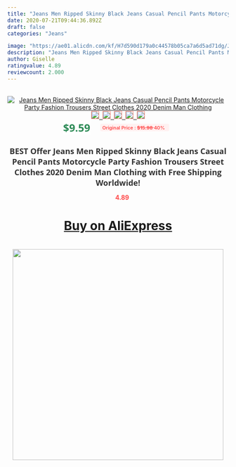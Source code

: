 ```yaml
---
title: "Jeans Men Ripped Skinny Black Jeans Casual Pencil Pants Motorcycle Party Fashion Trousers Street Clothes 2020 Denim Man Clothing"
date: 2020-07-21T09:44:36.892Z
draft: false
categories: "Jeans"

image: "https://ae01.alicdn.com/kf/H7d590d179a0c44578b05ca7a6d5ad71dg/Jeans-Men-Ripped-Skinny-Black-Jeans-Casual-Pencil-Pants-Motorcycle-Party-Fashion-Trousers-Street-Clothes-2020.jpg"
description: "Jeans Men Ripped Skinny Black Jeans Casual Pencil Pants Motorcycle Party Fashion Trousers Street Clothes 2020 Denim Man Clothing"
author: Giselle
ratingvalue: 4.89
reviewcount: 2.000
---
```

<br>
<div style="text-align: center;">
<a href="https://s.click.aliexpress.com/e/_AdQN65" target="_blank" rel="nofollow noopener noreferrer"><img alt="Jeans Men Ripped Skinny Black Jeans Casual Pencil Pants Motorcycle Party Fashion Trousers Street Clothes 2020 Denim Man Clothing" class="magnifier-image" src="https://ae01.alicdn.com/kf/H7d590d179a0c44578b05ca7a6d5ad71dg/Jeans-Men-Ripped-Skinny-Black-Jeans-Casual-Pencil-Pants-Motorcycle-Party-Fashion-Trousers-Street-Clothes-2020.jpg_640x640.jpg">
<br>
<img style="border:1px solid salmon" src="https://ae01.alicdn.com/kf/H7d590d179a0c44578b05ca7a6d5ad71dg/Jeans-Men-Ripped-Skinny-Black-Jeans-Casual-Pencil-Pants-Motorcycle-Party-Fashion-Trousers-Street-Clothes-2020.jpg_120x120.jpg">&nbsp;&nbsp;<img style="border:1px solid salmon" src="https://ae01.alicdn.com/kf/H856890b7c14449b89ad1ee25c57e9309k/Jeans-Men-Ripped-Skinny-Black-Jeans-Casual-Pencil-Pants-Motorcycle-Party-Fashion-Trousers-Street-Clothes-2020.jpg_120x120.jpg">&nbsp;&nbsp;<img style="border:1px solid salmon" src="https://ae01.alicdn.com/kf/H47f9cdb34c854ff7bc69e5988c534ab29/Jeans-Men-Ripped-Skinny-Black-Jeans-Casual-Pencil-Pants-Motorcycle-Party-Fashion-Trousers-Street-Clothes-2020.jpg_120x120.jpg">&nbsp;&nbsp;<img style="border:1px solid salmon" src="https://ae01.alicdn.com/kf/H14614b51b2144e87b4fa2fae38c798cdg/Jeans-Men-Ripped-Skinny-Black-Jeans-Casual-Pencil-Pants-Motorcycle-Party-Fashion-Trousers-Street-Clothes-2020.jpg_120x120.jpg">&nbsp;&nbsp;<img style="border:1px solid salmon" src="https://ae01.alicdn.com/kf/H16d9736dfe4e44579bf6c28a8d4238d3N/Jeans-Men-Ripped-Skinny-Black-Jeans-Casual-Pencil-Pants-Motorcycle-Party-Fashion-Trousers-Street-Clothes-2020.jpg_120x120.jpg"></a></div><br0>
<div style="text-align: center;"><span style="background-color: white; border: 0px; box-sizing: border-box; color: seagreen; display: inline-block; font-family: &quot;open sans&quot; , &quot;arial&quot; , &quot;helvetica&quot; , sans-serif , &quot;heiti&quot;; font-size: 24px; font-stretch: inherit; font-weight: 700; line-height: inherit; margin: 0px 10px 0px 0px; padding: 0px; vertical-align: middle;">$9.59 </span>
<span style="background: rgb(255 , 241 , 241); border-radius: 3px; border: 0px; box-sizing: border-box; color: #ff4747; display: inline-block; font-family: inherit; font-size: 12px; font-stretch: inherit; font-style: inherit; font-variant: inherit; font-weight: 600; line-height: inherit; margin: 0px; padding: 2px 5px; transform: scale(0.9); vertical-align: middle;">Original Price : <b style="text-decoration: line-through;">$15.98 </b> 40%&nbsp;&nbsp;</span></div>
<h1 style="color: #333333; display: inline-block; font-family: &quot;open sans&quot; , &quot;arial&quot; , &quot;helvetica&quot; , sans-serif , &quot;heiti&quot;; font-size: 18px; font-stretch: inherit; font-weight: 700; text-align: center;">BEST Offer Jeans Men Ripped Skinny Black Jeans Casual Pencil Pants Motorcycle Party Fashion Trousers Street Clothes 2020 Denim Man Clothing with Free Shipping Worldwide!</h1>
<div style="color: #ff4747; text-align: center;">
<img src="https://4.bp.blogspot.com/-M0ZcTcb-5uY/XleCXlxnR4I/AAAAAAAAAEc/OrjgMkXV1oMQFaCRZj5HQwOCBcu3w1FegCPcBGAYYCw/s1600/star.png" style="height: 15px;">&nbsp;<b>4.89</b></div>
<div class="button_cont" align="center"><a class="buynow_a" href="https://s.click.aliexpress.com/e/_AdQN65" target="_blank" rel="nofollow noopener noreferrer"><H1>Buy on AliExpress</H1></a></div><br>
<div class="separator" style="clear: both; text-align: center;">
<img src="https://lh3.googleusercontent.com/-pTy5HemUv9M/XlePHvY0dAI/AAAAAAAAAE4/0nX5iRUoIWY8eMW9Dpxeirr157OZliDIgCLcBGAsYHQ/s1600/badge.gif" width="480">
</div>
